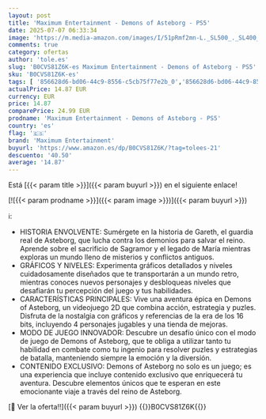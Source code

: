 ```yaml
---
layout: post
title: 'Maximum Entertainment - Demons of Asteborg - PS5'
date: 2025-07-07 06:33:34
image: 'https://m.media-amazon.com/images/I/51pRmf2mn-L._SL500_._SL400_.jpg'
comments: true
category: ofertas
author: 'tole.es'
slug: 'B0CVS81Z6K-es Maximum Entertainment - Demons of Asteborg - PS5'
sku: 'B0CVS81Z6K-es'
tags: [ '856628d6-bd06-44c9-8556-c5cb75f77e2b_0','856628d6-bd06-44c9-8556-c5cb75f77e2b_2201','856628d6-bd06-44c9-8556-c5cb75f77e2b_3601','856628d6-bd06-44c9-8556-c5cb75f77e2b_401','Arborist Merchandising Root','Hardware y juegos para PlayStation 5','Juegos para PlayStation 5','Preventa de Videojuegos','Self Service','Special Features Stores','Tienda de consolas y videojuegos infantiles','Videojuegos','Videojuegos más esperados','maximum entertainment','ps5','🇪🇸', ]
actualPrice: 14.87 EUR
currency: EUR
price: 14.87
comparePrice: 24.99 EUR
prodname: 'Maximum Entertainment - Demons of Asteborg - PS5'
country: 'es'
flag: '🇪🇸'
brand: 'Maximum Entertainment'
buyurl: 'https://www.amazon.es/dp/B0CVS81Z6K/?tag=tolees-21'
descuento: '40.50'
average: '14.87'
---
```


Está [{{< param title >}}]({{< param buyurl >}}) en el siguiente enlace!

[![{{< param prodname >}}]({{< param image >}})]({{< param buyurl >}})

ℹ️:

- HISTORIA ENVOLVENTE: Sumérgete en la historia de Gareth, el guardia real de Asteborg, que lucha contra los demonios para salvar el reino. Aprende sobre el sacrificio de Sagramor y el legado de María mientras exploras un mundo lleno de misterios y conflictos antiguos.
- GRÁFICOS Y NIVELES: Experimenta gráficos detallados y niveles cuidadosamente diseñados que te transportarán a un mundo retro, mientras conoces nuevos personajes y desbloqueas niveles que desafiarán tu percepción del juego y tus habilidades.
- CARACTERÍSTICAS PRINCIPALES: Vive una aventura épica en Demons of Asteborg, un videojuego 2D que combina acción, estrategia y puzles. Disfruta de la nostalgia con gráficos y referencias de la era de los 16 bits, incluyendo 4 personajes jugables y una tienda de mejoras.
- MODO DE JUEGO INNOVADOR: Descubre un desafío único con el modo de juego de Demons of Asteborg, que te obliga a utilizar tanto tu habilidad en combate como tu ingenio para resolver puzles y estrategias de batalla, manteniendo siempre la emoción y la diversión.
- CONTENIDO EXCLUSIVO: Demons of Asteborg no solo es un juego; es una experiencia que incluye contenido exclusivo que enriquecerá tu aventura. Descubre elementos únicos que te esperan en este emocionante viaje a través del reino de Asteborg.

[🛒 Ver la oferta!!]({{< param buyurl >}})
{{<world>}}B0CVS81Z6K{{</world>}}
